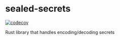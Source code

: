 # sealed-secrets

[![codecov](https://codecov.io/gh/majksa-dev/sealed-secrets/graph/badge.svg?token=I24PIXJHRB)](https://codecov.io/gh/majksa-dev/sealed-secrets)

Rust library that handles encoding/decoding secrets
